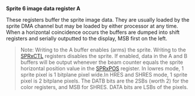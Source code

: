 **Sprite 6 image data register A**

These registers buffer the sprite image data. They are usually loaded by the sprite DMA channel but may be loaded by either processor at any time. When a horizontal coincidence occurs the buffers are dumped into shift registers and serially outputted to the display, MSB first on the left.  
  
> Note: Writing to the A buffer enables (arms) the sprite. Writing to the [SPRxCTL](../hardware_manual_guide/SPRxCTL.md) registers disables the sprite. If enabled, data in the A and B buffers will be output whenever the beam counter equals the sprite horizontal position value in the [SPRxPOS](../hardware_manual_guide/SPRxPOS.md) register. In lowres mode, 1 sprite pixel is 1 bitplane pixel wide.In HRES and SHRES mode, 1 sprite pixel is 2 bitplane pixels. The DATB bits are the 2SBs (worth 2) for the color registers, and MSB for SHRES. DATA bits are LSBs of the pixels.

